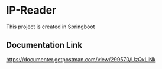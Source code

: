 # IP-Reader

This project is created in Springboot


## Documentation Link
https://documenter.getpostman.com/view/299570/UzQxLiNk

